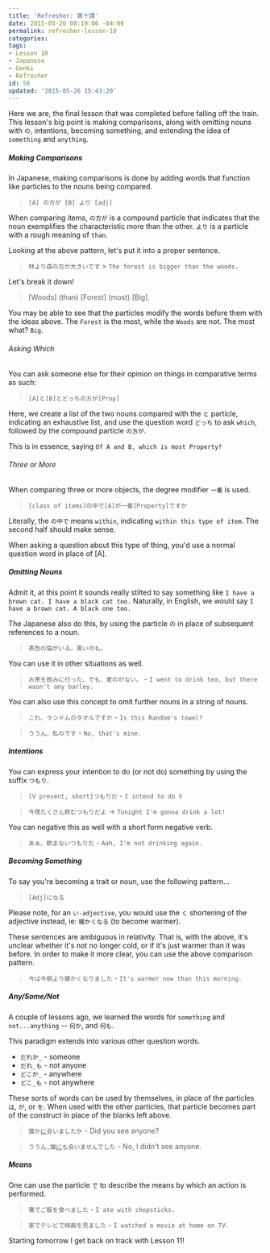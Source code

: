 ```yaml
---
title: 'Refresher: 第十課'
date: 2015-05-26 08:19:06 -04:00
permalink: refresher-lesson-10
categories:
tags:
- Lesson 10
- Japanese
- Genki
- Refresher
id: 56
updated: '2015-05-26 15:43:20'
---
```


Here we are, the final lesson that was completed before falling off the train. This lesson's big point is making comparisons, along with omitting nouns with `の`, intentions, becoming something, and extending the idea of `something` and `anything`.

##### Making Comparisons

In Japanese, making comparisons is done by adding words that function like particles to the nouns being compared.

> `[A] の方が [B] より [adj]`

When comparing items, `の方が` is a compound particle that indicates that the noun exemplifies the characteristic more than the other. `より` is a particle with a rough meaning of `than`.

Looking at the above pattern, let's put it into a proper sentence.

> `林より森の方が大きいです` > `The forest is bigger than the woods.`

Let's break it down!

> [Woods] (than) [Forest] (most) [Big].

You may be able to see that the particles modify the words before them with the ideas above. The `Forest` is the most, while the `Woods` are not. The most what? `Big`.

###### Asking Which

You can ask someone else for their opinion on things in comparative terms as such:

> `[A]と[B]とどっちの方が[Prop]`

Here, we create a list of the two nouns compared with the `と` particle, indicating an exhaustive list, and use the question word `どっち` to ask `which`, followed by the compound particle `の方が`.

This is in essence, saying `Of A and B, which is most Property?`

###### Three or More

When comparing three or more objects, the degree modifier `一番` is used.

> `[class of items]の中で[A]が一番[Property]ですか`

Literally, the `の中で` means `within`, indicating `within this type of item`. The second half should make sense.

When asking a question about this type of thing, you'd use a normal question word in place of [A].

##### Omitting Nouns

Admit it, at this point it sounds really stilted to say something like `I have a brown cat. I have a black cat too.` Naturally, in English, we would say `I have a brown cat. A black one too.`

The Japanese also do this, by using the particle `の` in place of subsequent references to a noun.

> `茶色の猫がいる。黒いのも。`

You can use it in other situations as well.

> `お茶を飲みに行った、でも、麦のがない。` - `I went to drink tea, but there wasn't any barley.`

You can also use this concept to omit further nouns in a string of nouns.

> `これ、ランドムのタオルですか` - `Is this Random's towel?`

>  `ううん、私のです` - `No, that's mine.`

##### Intentions

You can express your intention to do (or not do) something by using the suffix `つもり`.

> `[V present, short]つもりだ` - `I intend to do V`

> `今夜たくさん飲むつもりだよ` -> `Tonight I'm gonna drink a lot!`

You can negative this as well with a short form negative verb.

> `あぁ、飲まないつもりだ` - `Aah, I'm not drinking again.`

##### Becoming Something

To say you're becoming a trait or noun, use the following pattern...

> `[Adj]になる`

Please note, for an `い-adjective`, you would use the `く` shortening of the adjective instead, ie: `暖かくなる` (to become warmer).

These sentences are ambiguous in relativity. That is, with the above, it's unclear whether it's not no longer cold, or if it's just warmer than it was before. In order to make it more clear, you can use the above comparison pattern.

> `今は今朝より暖かくなりました` - `It's warmer now than this morning.`

##### Any/Some/Not

A couple of lessons ago, we learned the words for `something` and `not...anything` -- `何か`, and `何も`.

This paradigm extends into various other question words.

- `だれか_` - someone
- `だれ_も` - not anyone
- `どこか_` - anywhere
- `どこ_も` - not anywhere

These sorts of words can be used by themselves, in place of the particles `は`, `が`, or `を`. When used with the other particles, that particle becomes part of the construct in place of the blanks left above.

> `誰か`<u>`に`</u>`会いましたか` - Did you see anyone?

> `ううん,誰`<u>`に`</u>`も会いませんでした` - No, I didn't see anyone.

##### Means

One can use the particle `で` to describe the means by which an action is performed.

> `箸でご飯を食べました` - `I ate with chopsticks.`

> `家でテレビで映画を見ました` - `I watched a movie at home on TV`.

Starting tomorrow I get back on track with Lesson 11!

